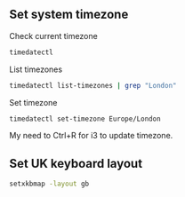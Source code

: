 ## Set system timezone
Check current timezone
```bash
timedatectl
```
List timezones
```bash
timedatectl list-timezones | grep "London"
```
Set timezone
```bash
timedatectl set-timezone Europe/London
```
My need to Ctrl+R for i3 to update timezone. 

## Set UK keyboard layout
```bash
setxkbmap -layout gb
```